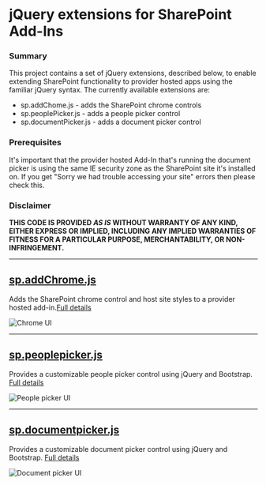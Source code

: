 # jQuery extensions for SharePoint Add-Ins #

### Summary ###
This project contains a set of jQuery extensions, described below, to enable extending SharePoint functionality to provider hosted apps using the familiar jQuery syntax. The currently available extensions are:

 - sp.addChome.js - adds the SharePoint chrome controls
 - sp.peoplePicker.js - adds a people picker control
 - sp.documentPicker.js - adds a document picker control

### Prerequisites ###
It's important that the provider hosted Add-In that's running the document picker is using the same IE security zone as the SharePoint site it's installed on. If you get "Sorry we had trouble accessing your site" errors then please check this.

### Disclaimer ###
**THIS CODE IS PROVIDED *AS IS* WITHOUT WARRANTY OF ANY KIND, EITHER EXPRESS OR IMPLIED, INCLUDING ANY IMPLIED WARRANTIES OF FITNESS FOR A PARTICULAR PURPOSE, MERCHANTABILITY, OR NON-INFRINGEMENT.**

----------

## [sp.addChrome.js](sp.addChrome.js.md) ##

Adds the SharePoint chrome control and host site styles to a provider hosted add-in.[Full details](sp.addChrome.js.md)

![Chrome UI](http://i.imgur.com/rlHatmn.png)

----------

## [sp.peoplepicker.js](sp.peoplepicker.js.md) ##

Provides a customizable people picker control using jQuery and Bootstrap. [Full details](sp.peoplepicker.js.md)

![People picker UI](http://i.imgur.com/cpeP4aS.png)

----------

## [sp.documentpicker.js](sp.documentpicker.js.md) ##

Provides a customizable document picker control using jQuery and Bootstrap. [Full details](sp.documentpicker.js.md)

![Document picker UI](http://i.imgur.com/eBFmjwq.png)





